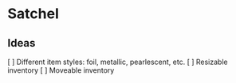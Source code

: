 # Satchel

## Ideas
[ ] Different item styles: foil, metallic, pearlescent, etc.
[ ] Resizable inventory
[ ] Moveable inventory
